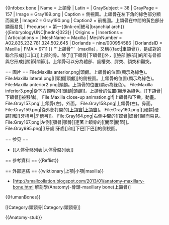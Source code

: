 {{Infobox bone
| Name          = 上頜骨
| Latin         =
| GraySubject   = 38
| GrayPage      = 157
| Image         = Gray189.png
| Caption       = 側視圖。上頜骨在左下角的綠色部分顯而易見
| Image2        = Gray190.png
| Caption2      = 前視圖。上頜骨在中間的黃色部分顯而易見
| Precursor     = 第一{{link-en|鰓弓|branchial arch}}<ref>{{EmbryologyUNC|hednk|023}}</ref>
| Origins       =
| Insertions    =  
| Articulations =
| MeshName      = Maxilla
| MeshNumber    = A02.835.232.781.324.502.645
| Dorlands      = nine/000954586
| DorlandsID    = Maxilla
| FMA           = 9711
}}
'''上頜骨'''（maxilla），又稱{{fact|車頷骨}}，是成對的聯合形成[[口|口]]上部的骨。除了[[下頜骨|下頜骨]]外，[[臉部|臉部]]的所有骨都與它形成[[關節|關節]]。上頜骨可以分為體部、齒槽突、腭突、額突和顴突。

== 圖片 ==
<gallery>
File:Maxilla anterior.png|頭顱。上頜骨的位置(顯示為綠色)。
 File:Maxilla lateral.png|[[頭顱|頭顱]]的側視圖。上頜骨的位置(顯示為綠色)。
 File:Maxilla anterior2.png|頭顱。上頜骨的位置(顯示為綠色)。
 File:Maxilla inferior3.png|從下方觀察的[[頭顱|頭顱]]。上頜骨的位置(顯示為綠色，[[下頜骨|下頜骨]]被移除)。
 File:Maxilla close-up animation.gif|上頜骨和下齒。動畫。
File:Gray157.png|上頜骨(左)。外面。 
File:Gray158.png|上頜骨(左)。鼻面。
File:Gray159.png|從外部打開的[[上頜竇|上頜竇]](左)。
File:Gray160.png|[[硬齶|硬齶]]和[[牙槽弓|牙槽弓]]。 
File:Gray164.png|右側中間的[[蝶骨|蝶骨]]顯而易見。
File:Gray167.png|左側[[顎骨|顎骨]]連著上頜骨的[[關節|關節]]。
File:Gray995.png|[[牙齒|牙齒]]和[[下巴|下巴]]的側視圖。
</gallery>

== 参见 ==
* [[人体骨骼列表|人体骨骼列表]]

== 參考資料 ==
{{Reflist}}

== 外部連結 ==
{{wiktionary|上顎|小顎|maxilla}}
* [http://smallcollation.blogspot.com/2013/01/anatomy-maxillary-bone.html 解剖學(Anatomy)-骨頭-maxillary bone(上頷骨)]

{{HumanBones}}

[[Category:頭頸骨|Category:頭頸骨]]

{{Anatomy-stub}}